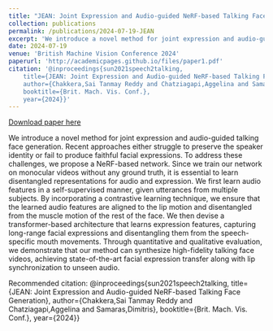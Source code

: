 ```yaml
---
title: "JEAN: Joint Expression and Audio-guided NeRF-based Talking Face Generation"
collection: publications
permalink: /publications/2024-07-19-JEAN
excerpt: 'We introduce a novel method for joint expression and audio-guided talking face generation. Recent approaches either struggle to preserve the speaker identity or fail to produce faithful facial expressions. To address these challenges, we propose a NeRF-based network. Since we train our network on monocular videos without any ground truth, it is essential to learn disentangled representations for audio and expression. We first learn audio features in a self-supervised manner, given utterances from multiple subjects. By incorporating a contrastive learning technique, we ensure that the learned audio features are aligned to the lip motion and disentangled from the muscle motion of the rest of the face. We then devise a transformer-based architecture that learns expression features, capturing long-range facial expressions and disentangling them from the speech-specific mouth movements. Through quantitative and qualitative evaluation, we demonstrate that our method can synthesize high-fidelity talking face videos, achieving state-of-the-art facial expression transfer along with lip synchronization to unseen audio.'
date: 2024-07-19
venue: 'British Machine Vision Conference 2024'
paperurl: 'http://academicpages.github.io/files/paper1.pdf'
citation: '@inproceedings{sun2021speech2talking, 
    title={JEAN: Joint Expression and Audio-guided NeRF-based Talking Face Generation}, 
    author={Chakkera,Sai Tanmay Reddy and Chatziagapi,Aggelina and Samaras,Dimitris}, 
    booktitle={Brit. Mach. Vis. Conf.}, 
    year={2024}}'
---
```


<a href='http://academicpages.github.io/files/JEAN.pdf'>Download paper here</a>

We introduce a novel method for joint expression and audio-guided talking face generation. Recent approaches either struggle to preserve the speaker identity or fail to produce faithful facial expressions. To address these challenges, we propose a NeRF-based network. Since we train our network on monocular videos without any ground truth, it is essential to learn disentangled representations for audio and expression. We first learn audio features in a self-supervised manner, given utterances from multiple subjects. By incorporating a contrastive learning technique, we ensure that the learned audio features are aligned to the lip motion and disentangled from the muscle motion of the rest of the face. We then devise a transformer-based architecture that learns expression features, capturing long-range facial expressions and disentangling them from the speech-specific mouth movements. Through quantitative and qualitative evaluation, we demonstrate that our method can synthesize high-fidelity talking face videos, achieving state-of-the-art facial expression transfer along with lip synchronization to unseen audio.

Recommended citation: @inproceedings{sun2021speech2talking, 
    title={JEAN: Joint Expression and Audio-guided NeRF-based Talking Face Generation}, 
    author={Chakkera,Sai Tanmay Reddy and Chatziagapi,Aggelina and Samaras,Dimitris}, 
    booktitle={Brit. Mach. Vis. Conf.}, 
    year={2024}}